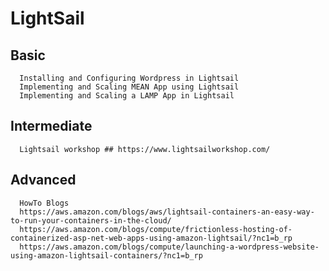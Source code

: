 # LightSail
   ## Basic
      Installing and Configuring Wordpress in Lightsail
      Implementing and Scaling MEAN App using Lightsail
      Implementing and Scaling a LAMP App in Lightsail
      
  ## Intermediate    
      Lightsail workshop ## https://www.lightsailworkshop.com/
      
  ## Advanced    
      HowTo Blogs 
      https://aws.amazon.com/blogs/aws/lightsail-containers-an-easy-way-to-run-your-containers-in-the-cloud/
      https://aws.amazon.com/blogs/compute/frictionless-hosting-of-containerized-asp-net-web-apps-using-amazon-lightsail/?nc1=b_rp
      https://aws.amazon.com/blogs/compute/launching-a-wordpress-website-using-amazon-lightsail-containers/?nc1=b_rp
      
